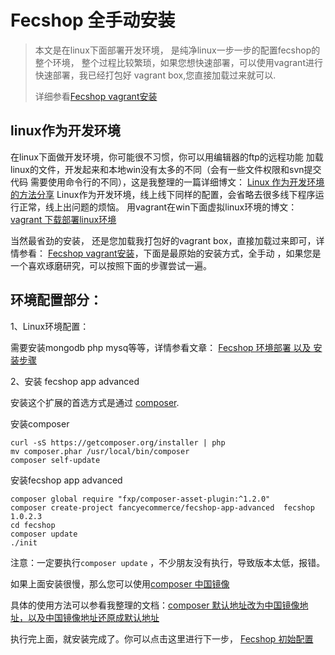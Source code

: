 Fecshop 全手动安装
==================

> 本文是在linux下面部署开发环境， 
> 是纯净linux一步一步的配置fecshop的整个环境，
> 整个过程比较繁琐，如果您想快速部署，可以使用vagrant进行快速部署，我已经打包好
> vagrant box,您直接加载过来就可以.
>
> 详细参看[Fecshop vagrant安装](fecshop-about-vagrantinstall.md)


linux作为开发环境
-----------------

在linux下面做开发环境，你可能很不习惯，你可以用编辑器的ftp的远程功能
加载linux的文件，开发起来和本地win没有太多的不同（会有一些文件权限和svn提交代码
需要使用命令行的不同），这是我整理的一篇详细博文：
[Linux 作为开发环境的方法分享](http://www.fancyecommerce.com/2016/08/30/linux-%E4%BD%9C%E4%B8%BA%E5%BC%80%E5%8F%91%E7%8E%AF%E5%A2%83%E7%9A%84%E6%96%B9%E6%B3%95%E5%88%86%E4%BA%AB/)
Linux作为开发环境，线上线下同样的配置，会省略去很多线下程序运行正常，线上出问题的烦恼。
用vagrant在win下面虚拟linux环境的博文：[vagrant 下载部署linux环境](http://www.fancyecommerce.com/2016/09/22/vagrant-%E4%B8%8B%E8%BD%BD%E9%83%A8%E7%BD%B2linux%E7%8E%AF%E5%A2%83/)

当然最省劲的安装， 还是您加载我打包好的vagrant box，直接加载过来即可，详情参看：
[Fecshop vagrant安装](fecshop-about-vagrantinstall.md)，下面是最原始的安装方式，全手动
，如果您是一个喜欢琢磨研究，可以按照下面的步骤尝试一遍。

环境配置部分：
-----------


1、Linux环境配置：

需要安装mongodb php mysq等等，详情参看文章：
[Fecshop 环境部署 以及 安装步骤](http://www.fancyecommerce.com/2017/03/06/%E7%8E%AF%E5%A2%83%E9%83%A8%E7%BD%B2/)



2、安装 fecshop app advanced

安装这个扩展的首选方式是通过 [composer](http://getcomposer.org/download/).

安装composer

```
curl -sS https://getcomposer.org/installer | php
mv composer.phar /usr/local/bin/composer
composer self-update
```


安装fecshop app advanced

```
composer global require "fxp/composer-asset-plugin:^1.2.0"
composer create-project fancyecommerce/fecshop-app-advanced  fecshop 1.0.2.3
cd fecshop
composer update    
./init
```

注意：一定要执行`composer update` ，不少朋友没有执行，导致版本太低，报错。

如果上面安装很慢，那么您可以使用[composer 中国镜像](https://pkg.phpcomposer.com/)

具体的使用方法可以参看我整理的文档：[composer 默认地址改为中国镜像地址，以及中国镜像地址还原成默认地址](http://www.fancyecommerce.com/2017/04/19/composer-%E9%BB%98%E8%AE%A4%E5%9C%B0%E5%9D%80%E6%94%B9%E4%B8%BA%E4%B8%AD%E5%9B%BD%E9%95%9C%E5%83%8F%E5%9C%B0%E5%9D%80%EF%BC%8C%E4%BB%A5%E5%8F%8A%E4%B8%AD%E5%9B%BD%E9%95%9C%E5%83%8F%E5%9C%B0%E5%9D%80/)


执行完上面，就安装完成了。你可以点击这里进行下一步，
[Fecshop 初始配置](fecshop-about-config.md)


